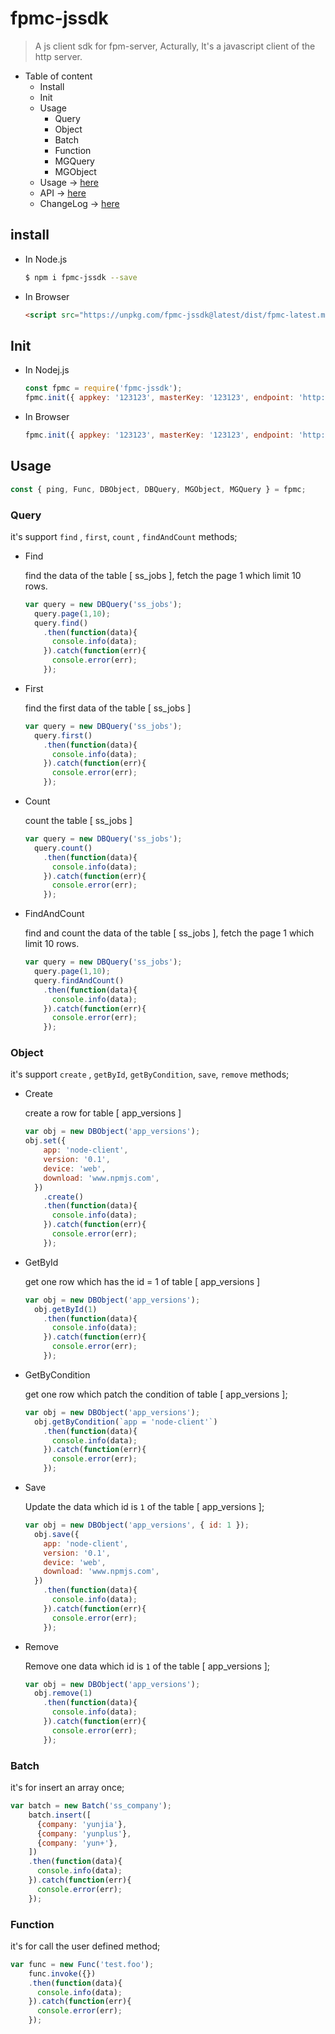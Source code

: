 # fpmc-jssdk
> A js client sdk for fpm-server, Acturally, It's a javascript client of the http server.

- Table of content
  - Install
  - Init
  - Usage
    - Query
    - Object
    - Batch
    - Function
    - MGQuery
    - MGObject
  - Usage -> [here](https://github.com/yfsoftcom/fpmc-jssdk/wiki/Usage)
  - API -> [here](https://github.com/yfsoftcom/fpmc-jssdk/wiki/API)
  - ChangeLog -> [here](https://github.com/yfsoftcom/fpmc-jssdk/wiki/Changelog)

## install

- In Node.js

  ```bash
  $ npm i fpmc-jssdk --save
  ```
- In Browser

  ```html
  <script src="https://unpkg.com/fpmc-jssdk@latest/dist/fpmc-latest.min.js"></script>
  ```
## Init

- In Nodej.js

  ```javascript
  const fpmc = require('fpmc-jssdk');
  fpmc.init({ appkey: '123123', masterKey: '123123', endpoint: 'http://localhost:9999/api', v: '0.0.1' });
  ```

- In Browser

  ```javascript
  fpmc.init({ appkey: '123123', masterKey: '123123', endpoint: 'http://localhost:9999/api', v: '0.0.1' });
  ```

## Usage

  ```javascript
  const { ping, Func, DBObject, DBQuery, MGObject, MGQuery } = fpmc;
  ```

### Query

  it's support `find` , `first`, `count` , `findAndCount` methods;

  - Find

    find the data of the table [ ss_jobs ], fetch the page 1 which limit 10 rows.

    ```javascript
    var query = new DBQuery('ss_jobs');
      query.page(1,10);
      query.find()
        .then(function(data){
          console.info(data);
        }).catch(function(err){
          console.error(err);
        });

    ```

  - First

    find the first data of the table [ ss_jobs ]

    ```javascript
    var query = new DBQuery('ss_jobs');
      query.first()
        .then(function(data){
          console.info(data);
        }).catch(function(err){
          console.error(err);
        });

    ```

  - Count

    count the table [ ss_jobs ]

    ```javascript
    var query = new DBQuery('ss_jobs');
      query.count()
        .then(function(data){
          console.info(data);
        }).catch(function(err){
          console.error(err);
        });

    ```

  - FindAndCount

    find and count the data of the table [ ss_jobs ], fetch the page 1 which limit 10 rows.

    ```javascript
    var query = new DBQuery('ss_jobs');
      query.page(1,10);
      query.findAndCount()
        .then(function(data){
          console.info(data);
        }).catch(function(err){
          console.error(err);
        });

    ```

### Object

  it's support `create` , `getById`, `getByCondition`, `save`, `remove` methods;

  - Create

    create a row for table [ app_versions ]

    ```javascript
    var obj = new DBObject('app_versions');
    obj.set({
        app: 'node-client',
        version: '0.1',
        device: 'web',
        download: 'www.npmjs.com',
      })
        .create()
        .then(function(data){
          console.info(data);
        }).catch(function(err){
          console.error(err);
        });
    ```

  - GetById

    get one row which has the id = 1 of table [ app_versions ] 

    ```javascript
    var obj = new DBObject('app_versions');
      obj.getById(1)
        .then(function(data){
          console.info(data);
        }).catch(function(err){
          console.error(err);
        });
    ```

  - GetByCondition

    get one row which patch the condition of table [ app_versions ];

    ```javascript
    var obj = new DBObject('app_versions');
      obj.getByCondition(`app = 'node-client'`)
        .then(function(data){
          console.info(data);
        }).catch(function(err){
          console.error(err);
        });
    ```

  - Save

    Update the data which id is `1` of the table [ app_versions ];

    ```javascript
    var obj = new DBObject('app_versions', { id: 1 });
      obj.save({
        app: 'node-client',
        version: '0.1',
        device: 'web',
        download: 'www.npmjs.com',
      })
        .then(function(data){
          console.info(data);
        }).catch(function(err){
          console.error(err);
        });
    ```  

  - Remove

    Remove one data which id is `1` of the table [ app_versions ];

    ```javascript
    var obj = new DBObject('app_versions');
      obj.remove(1)
        .then(function(data){
          console.info(data);
        }).catch(function(err){
          console.error(err);
        });
    ```  

### Batch

  it's for insert an array once;

  ```javascript
  var batch = new Batch('ss_company');
      batch.insert([
        {company: 'yunjia'},
        {company: 'yunplus'},
        {company: 'yun+'},
      ])
      .then(function(data){
        console.info(data);
      }).catch(function(err){
        console.error(err);
      });
  ```

### Function

  it's for call the user defined method;

  ```javascript
  var func = new Func('test.foo');
      func.invoke({})
      .then(function(data){
        console.info(data);
      }).catch(function(err){
        console.error(err);
      });
  ```
